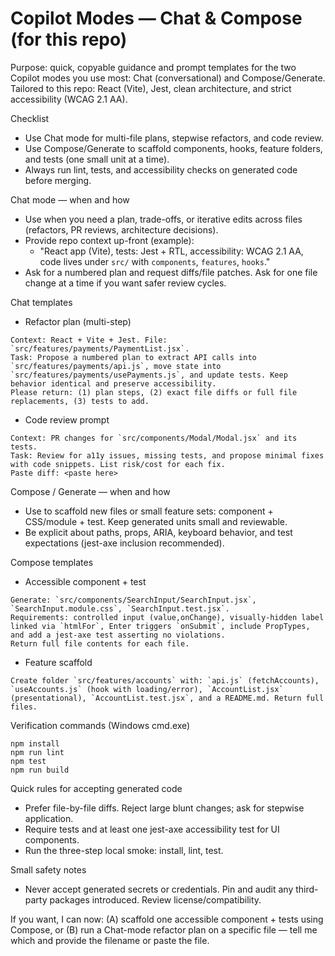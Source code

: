 # Copilot Modes — Chat & Compose (for this repo)

Purpose: quick, copyable guidance and prompt templates for the two Copilot modes you use most: Chat (conversational) and Compose/Generate. Tailored to this repo: React (Vite), Jest, clean architecture, and strict accessibility (WCAG 2.1 AA).

Checklist
- Use Chat mode for multi-file plans, stepwise refactors, and code review.
- Use Compose/Generate to scaffold components, hooks, feature folders, and tests (one small unit at a time).
- Always run lint, tests, and accessibility checks on generated code before merging.

Chat mode — when and how
- Use when you need a plan, trade-offs, or iterative edits across files (refactors, PR reviews, architecture decisions).
- Provide repo context up-front (example):
  - "React app (Vite), tests: Jest + RTL, accessibility: WCAG 2.1 AA, code lives under `src/` with `components`, `features`, `hooks`."
- Ask for a numbered plan and request diffs/file patches. Ask for one file change at a time if you want safer review cycles.

Chat templates
- Refactor plan (multi-step)
```
Context: React + Vite + Jest. File: `src/features/payments/PaymentList.jsx`.
Task: Propose a numbered plan to extract API calls into `src/features/payments/api.js`, move state into `src/features/payments/usePayments.js`, and update tests. Keep behavior identical and preserve accessibility.
Please return: (1) plan steps, (2) exact file diffs or full file replacements, (3) tests to add.
```

- Code review prompt
```
Context: PR changes for `src/components/Modal/Modal.jsx` and its tests.
Task: Review for a11y issues, missing tests, and propose minimal fixes with code snippets. List risk/cost for each fix.
Paste diff: <paste here>
```

Compose / Generate — when and how
- Use to scaffold new files or small feature sets: component + CSS/module + test. Keep generated units small and reviewable.
- Be explicit about paths, props, ARIA, keyboard behavior, and test expectations (jest-axe inclusion recommended).

Compose templates
- Accessible component + test
```
Generate: `src/components/SearchInput/SearchInput.jsx`, `SearchInput.module.css`, `SearchInput.test.jsx`.
Requirements: controlled input (value,onChange), visually-hidden label linked via `htmlFor`, Enter triggers `onSubmit`, include PropTypes, and add a jest-axe test asserting no violations.
Return full file contents for each file.
```

- Feature scaffold
```
Create folder `src/features/accounts` with: `api.js` (fetchAccounts), `useAccounts.js` (hook with loading/error), `AccountList.jsx` (presentational), `AccountList.test.jsx`, and a README.md. Return full files.
```

Verification commands (Windows cmd.exe)
```
npm install
npm run lint
npm test
npm run build
```

Quick rules for accepting generated code
- Prefer file-by-file diffs. Reject large blunt changes; ask for stepwise application.
- Require tests and at least one jest-axe accessibility test for UI components.
- Run the three-step local smoke: install, lint, test.

Small safety notes
- Never accept generated secrets or credentials. Pin and audit any third-party packages introduced. Review license/compatibility.

If you want, I can now: (A) scaffold one accessible component + tests using Compose, or (B) run a Chat-mode refactor plan on a specific file — tell me which and provide the filename or paste the file.
